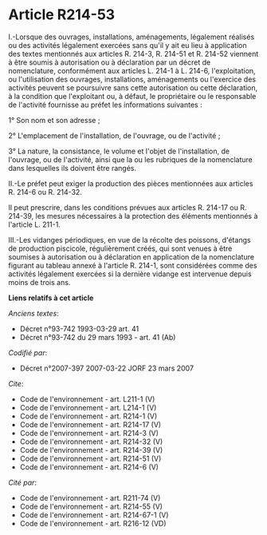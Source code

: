 # Article R214-53

I.-Lorsque des ouvrages, installations, aménagements, légalement réalisés ou des activités légalement exercées sans qu'il y
ait eu lieu à application des textes mentionnés aux articles R. 214-3, R. 214-51 et R. 214-52 viennent à être soumis à
autorisation ou à déclaration par un décret de nomenclature, conformément aux articles L. 214-1 à L. 214-6, l'exploitation,
ou l'utilisation des ouvrages, installations, aménagements ou l'exercice des activités peuvent se poursuivre sans cette
autorisation ou cette déclaration, à la condition que l'exploitant ou, à défaut, le propriétaire ou le responsable de
l'activité fournisse au préfet les informations suivantes : 

1° Son nom et son adresse ; 

2° L'emplacement de l'installation, de l'ouvrage, ou de l'activité ; 

3° La nature, la consistance, le volume et l'objet de l'installation, de l'ouvrage, ou de l'activité, ainsi que la ou les
rubriques de la nomenclature dans lesquelles ils doivent être rangés. 

II.-Le préfet peut exiger la production des pièces mentionnées aux articles R. 214-6 ou R. 214-32. 

Il peut prescrire, dans les conditions prévues aux articles R. 214-17 ou R. 214-39, les mesures nécessaires à la protection
des éléments mentionnés à l'article L. 211-1. 

III.-Les vidanges périodiques, en vue de la récolte des poissons, d'étangs de production piscicole, régulièrement créés, qui
sont venues à être soumises à autorisation ou à déclaration en application de la nomenclature figurant au tableau annexé à
l'article R. 214-1, sont considérées comme des activités légalement exercées si la dernière vidange est intervenue depuis
moins de trois ans.

**Liens relatifs à cet article**

_Anciens textes_:

  - Décret n°93-742 1993-03-29 art. 41
  - Décret n°93-742 du 29 mars 1993 - art. 41 (Ab)

_Codifié par_:

  - Décret n°2007-397 2007-03-22 JORF 23 mars 2007

_Cite_:

  - Code de l'environnement - art. L211-1 (V)
  - Code de l'environnement - art. L214-1 (V)
  - Code de l'environnement - art. R214-1 (V)
  - Code de l'environnement - art. R214-17 (V)
  - Code de l'environnement - art. R214-3 (V)
  - Code de l'environnement - art. R214-32 (V)
  - Code de l'environnement - art. R214-39 (V)
  - Code de l'environnement - art. R214-51 (V)
  - Code de l'environnement - art. R214-6 (V)

_Cité par_:

  - Code de l'environnement - art. R211-74 (V)
  - Code de l'environnement - art. R214-55 (V)
  - Code de l'environnement - art. R214-67-1 (V)
  - Code de l'environnement - art. R216-12 (VD)

